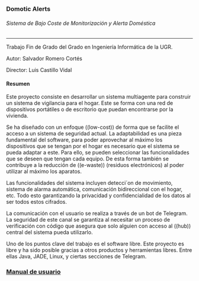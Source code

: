 ### Domotic Alerts

###### Sistema de Bajo Coste de Monitorización y Alerta Doméstica

---

Trabajo Fin de Grado del Grado en Ingeniería Informática de la UGR.

Autor: Salvador Romero Cortés

Director: Luis Castillo Vidal

#### Resumen

Este proyecto consiste en desarrollar un sistema multiagente para construir un sistema de vigilancia para el hogar. Este se forma con una red de dispositivos portátiles o de escritorio que puedan encontrarse por la vivienda.

Se ha diseñado con un enfoque ((low-cost)) de forma que se facilite el acceso a un sistema de seguridad actual. La adaptabilidad es una pieza fundamental del software, para poder aprovechar al máximo los dispositivos que se tengan por el hogar es necesario que el sistema se pueda adaptar a este. Para ello, se pueden seleccionar las funcionalidades que se deseen que tengan cada equipo. De esta forma también se contribuye a la reducción de ((e-waste)) (residuos electrónicos) al poder utilizar al máximo los aparatos. 

Las funcionalidades del sistema incluyen detecci´on de movimiento, sistema de alarma automática, comunicación bidireccional con el hogar, etc. Todo esto garantizando la privacidad y confidencialidad de los datos al ser todos estos cifrados.

La comunicación con el usuario se realiza a través de un bot de Telegram. La seguridad de este canal se garantiza al necesitar un  proceso de verificación con código que asegura que solo alguien con acceso al ((hub)) central del sistema pueda utilizarlo. 

Uno de los puntos clave del trabajo es el software libre. Este proyecto es libre y ha sido posible gracias a otros productos y herramientas libres. Entre ellas Java, JADE, Linux, y ciertas secciones de Telegram.



### [Manual de usuario](https://github.com/PinGunter/TFG/blob/main/docs/instalacion.md)
